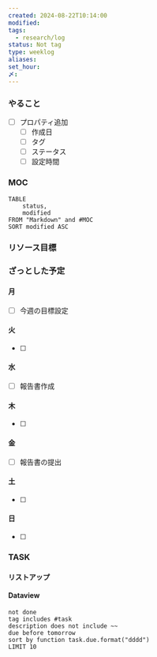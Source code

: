 ```yaml
---
created: 2024-08-22T10:14:00
modified: 
tags:
  - research/log
status: Not tag
type: weeklog
aliases: 
set_hour: 
〆:
---
```

### やること
- [ ] プロパティ追加
	- [ ] 作成日
	- [ ] タグ
	- [ ] ステータス
	- [ ] 設定時間
### MOC
```dataview
TABLE
	status,
	modified
FROM "Markdown" and #MOC
SORT modified ASC
```
### リソース目標
### ざっとした予定
#### 月
- [ ] 今週の目標設定
#### 火
- [ ] 
#### 水
- [ ] 報告書作成
#### 木
- [ ] 
#### 金
- [ ] 報告書の提出
#### 土
- [ ] 
#### 日
- [ ] 
### TASK
#### リストアップ
#### Dataview
```tasks
not done
tag includes #task
description does not include ~~
due before tomorrow
sort by function task.due.format("dddd")
LIMIT 10
```
### 